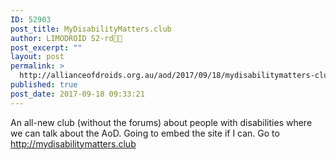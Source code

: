 ```yaml
---
ID: 52903
post_title: MyDisabilityMatters.club
author: LIMODROID S2-rd🔭🔬
post_excerpt: ""
layout: post
permalink: >
  http://allianceofdroids.org.au/aod/2017/09/18/mydisabilitymatters-club/
published: true
post_date: 2017-09-18 09:33:21
---
```

An all-new club (without the forums) about people with disabilities where we can talk about the AoD. Going to embed the site if I can. Go to http://mydisabilitymatters.club

&nbsp;